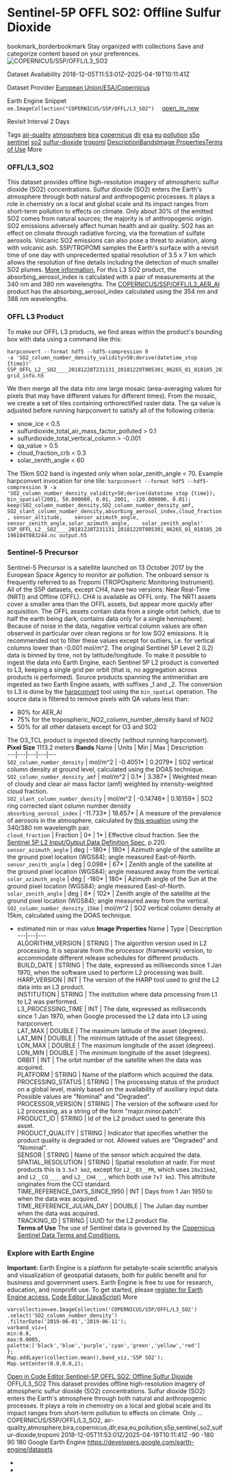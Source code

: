  
#  Sentinel-5P OFFL SO2: Offline Sulfur Dioxide 
bookmark_borderbookmark Stay organized with collections  Save and categorize content based on your preferences.
![COPERNICUS/S5P/OFFL/L3_SO2](https://developers.google.com/earth-engine/datasets/images/COPERNICUS/COPERNICUS_S5P_OFFL_L3_SO2_sample.png) 

Dataset Availability
    2018-12-05T11:53:01Z–2025-04-19T10:11:41Z 

Dataset Provider
     [ European Union/ESA/Copernicus ](https://sentinel.esa.int/web/sentinel/user-guides/sentinel-5p-tropomi) 

Earth Engine Snippet
     `    ee.ImageCollection("COPERNICUS/S5P/OFFL/L3_SO2")   ` [ open_in_new ](https://code.earthengine.google.com/?scriptPath=Examples:Datasets/COPERNICUS/COPERNICUS_S5P_OFFL_L3_SO2) 

Revisit Interval
    2 Days 

Tags
     [air-quality](https://developers.google.com/earth-engine/datasets/tags/air-quality) [atmosphere](https://developers.google.com/earth-engine/datasets/tags/atmosphere) [bira](https://developers.google.com/earth-engine/datasets/tags/bira) [copernicus](https://developers.google.com/earth-engine/datasets/tags/copernicus) [dlr](https://developers.google.com/earth-engine/datasets/tags/dlr) [esa](https://developers.google.com/earth-engine/datasets/tags/esa) [eu](https://developers.google.com/earth-engine/datasets/tags/eu) [pollution](https://developers.google.com/earth-engine/datasets/tags/pollution) [s5p](https://developers.google.com/earth-engine/datasets/tags/s5p) [sentinel](https://developers.google.com/earth-engine/datasets/tags/sentinel) [so2](https://developers.google.com/earth-engine/datasets/tags/so2) [sulfur-dioxide](https://developers.google.com/earth-engine/datasets/tags/sulfur-dioxide) [tropomi](https://developers.google.com/earth-engine/datasets/tags/tropomi)
[Description](https://developers.google.com/earth-engine/datasets/catalog/COPERNICUS_S5P_OFFL_L3_SO2#description)[Bands](https://developers.google.com/earth-engine/datasets/catalog/COPERNICUS_S5P_OFFL_L3_SO2#bands)[Image Properties](https://developers.google.com/earth-engine/datasets/catalog/COPERNICUS_S5P_OFFL_L3_SO2#image-properties)[Terms of Use](https://developers.google.com/earth-engine/datasets/catalog/COPERNICUS_S5P_OFFL_L3_SO2#terms-of-use) More
### OFFL/L3_SO2
This dataset provides offline high-resolution imagery of atmospheric sulfur dioxide (SO2) concentrations.
Sulfur dioxide (SO2) enters the Earth's atmosphere through both natural and anthropogenic processes. It plays a role in chemistry on a local and global scale and its impact ranges from short-term pollution to effects on climate. Only about 30% of the emitted SO2 comes from natural sources; the majority is of anthropogenic origin. SO2 emissions adversely affect human health and air quality. SO2 has an effect on climate through radiative forcing, via the formation of sulfate aerosols. Volcanic SO2 emissions can also pose a threat to aviation, along with volcanic ash. S5P/TROPOMI samples the Earth's surface with a revisit time of one day with unprecedented spatial resolution of 3.5 x 7 km which allows the resolution of fine details including the detection of much smaller SO2 plumes. [More information.](https://www.tropomi.eu/data-products/sulfur-dioxide)
For this L3 SO2 product, the absorbing_aerosol_index is calculated with a pair of measurements at the 340 nm and 380 nm wavelengths. The [COPERNICUS/S5P/OFFL/L3_AER_AI](https://developers.google.com/earth-engine/datasets/catalog/COPERNICUS_S5P_OFFL_L3_AER_AI) product has the absorbing_aerosol_index calculated using the 354 nm and 388 nm wavelengths.
### OFFL L3 Product
To make our OFFL L3 products, we find areas within the product's bounding box with data using a command like this:
```
harpconvert --format hdf5 --hdf5-compression 9
-a 'SO2_column_number_density_validity>50;derive(datetime_stop {time})'
S5P_OFFL_L2__SO2____20181228T231131_20181229T005301_06265_01_010105_20190104T083244.nc
grid_info.h5

```

We then merge all the data into one large mosaic (area-averaging values for pixels that may have different values for different times). From the mosaic, we create a set of tiles containing orthorectified raster data.
The qa value is adjusted before running harpconvert to satisfy all of the following criteria:
  * snow_ice < 0.5
  * sulfurdioxide_total_air_mass_factor_polluted > 0.1
  * sulfurdioxide_total_vertical_column > -0.001
  * qa_value > 0.5
  * cloud_fraction_crb < 0.3
  * solar_zenith_angle < 60


The 15km SO2 band is ingested only when solar_zenith_angle < 70.
Example harpconvert invocation for one tile: `harpconvert --format hdf5 --hdf5-compression 9 -a 'SO2_column_number_density_validity>50;derive(datetime_stop {time}); bin_spatial(2001, 50.000000, 0.01, 2001, -120.000000, 0.01); keep(SO2_column_number_density,SO2_column_number_density_amf,    SO2_slant_column_number_density,absorbing_aerosol_index,cloud_fraction, sensor_altitude,    sensor_azimuth_angle, sensor_zenith_angle,solar_azimuth_angle,    solar_zenith_angle)' S5P_OFFL_L2__SO2____20181228T231131_20181229T005301_06265_01_010105_20190104T083244.nc output.h5`
### Sentinel-5 Precursor
Sentinel-5 Precursor is a satellite launched on 13 October 2017 by the European Space Agency to monitor air pollution. The onboard sensor is frequently referred to as Tropomi (TROPOspheric Monitoring Instrument).
All of the S5P datasets, except CH4, have two versions: Near Real-Time (NRTI) and Offline (OFFL). CH4 is available as OFFL only. The NRTI assets cover a smaller area than the OFFL assets, but appear more quickly after acquisition. The OFFL assets contain data from a single orbit (which, due to half the earth being dark, contains data only for a single hemisphere).
Because of noise in the data, negative vertical column values are often observed in particular over clean regions or for low SO2 emissions. It is recommended not to filter these values except for outliers, i.e. for vertical columns lower than -0.001 mol/m^2.
The original Sentinel 5P Level 2 (L2) data is binned by time, not by latitude/longitude. To make it possible to ingest the data into Earth Engine, each Sentinel 5P L2 product is converted to L3, keeping a single grid per orbit (that is, no aggregation across products is performed).
Source products spanning the antimeridian are ingested as two Earth Engine assets, with suffixes _1 and _2.
The conversion to L3 is done by the [harpconvert](https://cdn.rawgit.com/stcorp/harp/master/doc/html/harpconvert.html) tool using the `bin_spatial` operation. The source data is filtered to remove pixels with QA values less than:
  * 80% for AER_AI
  * 75% for the tropospheric_NO2_column_number_density band of NO2
  * 50% for all other datasets except for O3 and SO2


The O3_TCL product is ingested directly (without running harpconvert).
**Pixel Size** 1113.2 meters 
**Bands**
Name | Units | Min | Max | Description  
---|---|---|---|---  
`SO2_column_number_density` | mol/m^2 |  -0.4051*  |  0.2079*  | SO2 vertical column density at ground level, calculated using the DOAS technique.  
`SO2_column_number_density_amf` | mol/m^2 |  0.1*  |  3.387*  | Weighted mean of cloudy and clear air mass factor (amf) weighted by intensity-weighted cloud fraction.  
`SO2_slant_column_number_density` | mol/m^2 |  -0.14746*  |  0.16159*  | SO2 ring corrected slant column number density  
`absorbing_aerosol_index` |  -11.733*  |  18.657*  | A measure of the prevalence of aerosols in the atmosphere, calculated by [this equation](https://sentinel.esa.int/web/sentinel/data-products/-/asset_publisher/fp37fc19FN8F/content/sentinel-5-precursor-level-2-ultraviolet-aerosol-index) using the 340/380 nm wavelength pair.  
`cloud_fraction` | Fraction |  0*  |  1*  | Effective cloud fraction. See the [Sentinel 5P L2 Input/Output Data Definition Spec](https://sentinels.copernicus.eu/documents/247904/3119978/Sentinel-5P-Level-2-Input-Output-Data-Definition), p.220.  
`sensor_azimuth_angle` | deg |  -180*  |  180*  | Azimuth angle of the satellite at the ground pixel location (WGS84); angle measured East-of-North.  
`sensor_zenith_angle` | deg |  0.098*  |  67*  | Zenith angle of the satellite at the ground pixel location (WGS84); angle measured away from the vertical.  
`solar_azimuth_angle` | deg |  -180*  |  180*  | Azimuth angle of the Sun at the ground pixel location (WGS84); angle measured East-of-North.  
`solar_zenith_angle` | deg |  8*  |  102*  | Zenith angle of the satellite at the ground pixel location (WGS84); angle measured away from the vertical.  
`SO2_column_number_density_15km` | mol/m^2 | SO2 vertical column density at 15km, calculated using the DOAS technique.  
* estimated min or max value 
**Image Properties**
Name | Type | Description  
---|---|---  
ALGORITHM_VERSION | STRING | The algorithm version used in L2 processing. It is separate from the processor (framework) version, to accommodate different release schedules for different products.  
BUILD_DATE | STRING | The date, expressed as milliseconds since 1 Jan 1970, when the software used to perform L2 processing was built.  
HARP_VERSION | INT | The version of the HARP tool used to grid the L2 data into an L3 product.  
INSTITUTION | STRING | The institution where data processing from L1 to L2 was performed.  
L3_PROCESSING_TIME | INT | The date, expressed as milliseconds since 1 Jan 1970, when Google processed the L2 data into L3 using harpconvert.  
LAT_MAX | DOUBLE | The maximum latitude of the asset (degrees).  
LAT_MIN | DOUBLE | The minimum latitude of the asset (degrees).  
LON_MAX | DOUBLE | The maximum longitude of the asset (degrees).  
LON_MIN | DOUBLE | The minimum longitude of the asset (degrees).  
ORBIT | INT | The orbit number of the satellite when the data was acquired.  
PLATFORM | STRING | Name of the platform which acquired the data.  
PROCESSING_STATUS | STRING | The processing status of the product on a global level, mainly based on the availability of auxiliary input data. Possible values are "Nominal" and "Degraded".  
PROCESSOR_VERSION | STRING | The version of the software used for L2 processing, as a string of the form "major.minor.patch".  
PRODUCT_ID | STRING | Id of the L2 product used to generate this asset.  
PRODUCT_QUALITY | STRING | Indicator that specifies whether the product quality is degraded or not. Allowed values are "Degraded" and "Nominal".  
SENSOR | STRING | Name of the sensor which acquired the data.  
SPATIAL_RESOLUTION | STRING | Spatial resolution at nadir. For most products this is `3.5x7 km2`, except for `L2__O3__PR`, which uses `28x21km2`, and `L2__CO____` and `L2__CH4___`, which both use `7x7 km2`. This attribute originates from the CCI standard.  
TIME_REFERENCE_DAYS_SINCE_1950 | INT | Days from 1 Jan 1950 to when the data was acquired.  
TIME_REFERENCE_JULIAN_DAY | DOUBLE | The Julian day number when the data was acquired.  
TRACKING_ID | STRING | UUID for the L2 product file.  
**Terms of Use**
The use of Sentinel data is governed by the [Copernicus Sentinel Data Terms and Conditions.](https://sentinel.esa.int/documents/247904/690755/Sentinel_Data_Legal_Notice)
### Explore with Earth Engine
**Important:** Earth Engine is a platform for petabyte-scale scientific analysis and visualization of geospatial datasets, both for public benefit and for business and government users. Earth Engine is free to use for research, education, and nonprofit use. To get started, please [register for Earth Engine access.](https://console.cloud.google.com/earth-engine)
[Code Editor (JavaScript)](https://developers.google.com/earth-engine/datasets/catalog/COPERNICUS_S5P_OFFL_L3_SO2#code-editor-javascript-sample) More
```
varcollection=ee.ImageCollection('COPERNICUS/S5P/OFFL/L3_SO2')
.select('SO2_column_number_density')
.filterDate('2019-06-01','2019-06-11');
varband_viz={
min:0.0,
max:0.0005,
palette:['black','blue','purple','cyan','green','yellow','red']
};
Map.addLayer(collection.mean(),band_viz,'S5P SO2');
Map.setCenter(0.0,0.0,2);
```
[ Open in Code Editor ](https://code.earthengine.google.com/?scriptPath=Examples:Datasets/COPERNICUS/COPERNICUS_S5P_OFFL_L3_SO2)
[ Sentinel-5P OFFL SO2: Offline Sulfur Dioxide ](https://developers.google.com/earth-engine/datasets/catalog/COPERNICUS_S5P_OFFL_L3_SO2)
OFFL/L3_SO2 This dataset provides offline high-resolution imagery of atmospheric sulfur dioxide (SO2) concentrations. Sulfur dioxide (SO2) enters the Earth's atmosphere through both natural and anthropogenic processes. It plays a role in chemistry on a local and global scale and its impact ranges from short-term pollution to effects on climate. Only …
COPERNICUS/S5P/OFFL/L3_SO2, air-quality,atmosphere,bira,copernicus,dlr,esa,eu,pollution,s5p,sentinel,so2,sulfur-dioxide,tropomi 
2018-12-05T11:53:01Z/2025-04-19T10:11:41Z
-90 -180 90 180 
Google Earth Engine
https://developers.google.com/earth-engine/datasets
  * [ ](https://doi.org/https://sentinel.esa.int/web/sentinel/user-guides/sentinel-5p-tropomi)
  * [ ](https://doi.org/https://developers.google.com/earth-engine/datasets/catalog/COPERNICUS_S5P_OFFL_L3_SO2)


